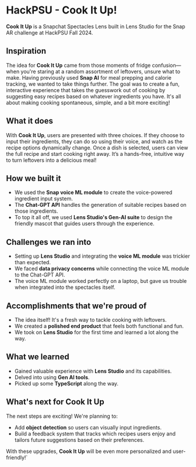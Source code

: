 # HackPSU - Cook It Up!

**Cook It Up** is a Snapchat Spectacles Lens built in Lens Studio for the Snap AR challenge at HackPSU Fall 2024.

## Inspiration
The idea for **Cook It Up** came from those moments of fridge confusion—when you're staring at a random assortment of leftovers, unsure what to make. Having previously used **Snap AI** for meal prepping and calorie tracking, we wanted to take things further. The goal was to create a fun, interactive experience that takes the guesswork out of cooking by suggesting easy recipes based on whatever ingredients you have. It's all about making cooking spontaneous, simple, and a bit more exciting!

## What it does
With **Cook It Up**, users are presented with three choices. If they choose to input their ingredients, they can do so using their voice, and watch as the recipe options dynamically change. Once a dish is selected, users can view the full recipe and start cooking right away. It’s a hands-free, intuitive way to turn leftovers into a delicious meal!

## How we built it
- We used the **Snap voice ML module** to create the voice-powered ingredient input system.
- The **Chat-GPT API** handles the generation of suitable recipes based on those ingredients.
- To top it all off, we used **Lens Studio's Gen-AI suite** to design the friendly mascot that guides users through the experience.

## Challenges we ran into
- Setting up **Lens Studio** and integrating the **voice ML module** was trickier than expected.
- We faced **data privacy concerns** while connecting the voice ML module to the Chat-GPT API.
- The voice ML module worked perfectly on a laptop, but gave us trouble when integrated into the spectacles itself.

## Accomplishments that we're proud of
- The idea itself! It's a fresh way to tackle cooking with leftovers.
- We created a **polished end product** that feels both functional and fun.
- We took on **Lens Studio** for the first time and learned a lot along the way.

## What we learned
- Gained valuable experience with **Lens Studio** and its capabilities.
- Delved into using **Gen AI tools**.
- Picked up some **TypeScript** along the way.

## What's next for Cook It Up
The next steps are exciting! We're planning to:
- Add **object detection** so users can visually input ingredients.
- Build a feedback system that tracks which recipes users enjoy and tailors future suggestions based on their preferences.

With these upgrades, **Cook It Up** will be even more personalized and user-friendly!`
